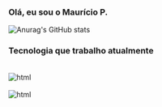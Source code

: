 ### Olá, eu sou o Maurício P.
![Anurag's GitHub stats](https://github-readme-stats.vercel.app/api?username=n3tto0&show_icons=true&theme=dracula)

### Tecnologia que trabalho atualmente
<div style="display: inline_block"><br/>
  <img align="center" alt="html" src="https://img.shields.io/badge/Python-3776AB?style=for-the-badge&logo=python&logoColor=white"></img>  
</div>
<div style="display: inline_block"><br/>
  <img align="center" alt="html" src="https://img.shields.io/badge/Sass-CC6699?style=for-the-badge&logo=sass&logoColor=white"></img>  
</div>
